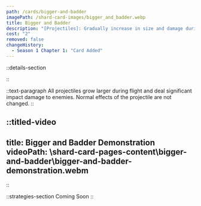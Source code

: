 ```yaml
---
path: /cards/bigger-and-badder
imagePath: /shard-card-images/bigger_and_badder.webp
title: Bigger and Badder
description: "[Projectiles]: Gradually increase in size and damage during trajectory."
cost: "2"
removed: false
changeHistory:
  - Season 1 Chapter 1: "Card Added"
---
```


::details-section

::

::text-paragraph
All projectiles grow larger during flight and deal significant impact damage to enemies. Normal effects of the projectile are not changed.
::

::titled-video
---
title: Bigger and Badder Demonstration
videoPath: \shard-card-pages-content\bigger-and-badder\bigger-and-badder-demonstration.webm
---
::

::strategies-section
Coming Soon
::
